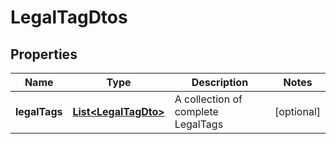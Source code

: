 
# LegalTagDtos

## Properties
Name | Type | Description | Notes
------------ | ------------- | ------------- | -------------
**legalTags** | [**List&lt;LegalTagDto&gt;**](LegalTagDto.md) | A collection of complete LegalTags |  [optional]



